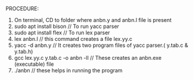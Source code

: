 PROCEDURE:
1. On terminal, CD to folder where anbn.y and anbn.l file is present
2. sudo apt install bison                   //  To run yacc parser
3. sudo apt install flex                      // To run lex parser
4. lex anbn.l              	            // this command creates a file lex.yy.c
5. yacc -d anbn.y                               // It creates two program files of yacc parser.( y.tab.c &  y.tab.h)
6. gcc lex.yy.c y.tab.c -o anbn -ll    // These creates an anbn.exe (executable) file
7. ./anbn  			            // these helps in running the program
